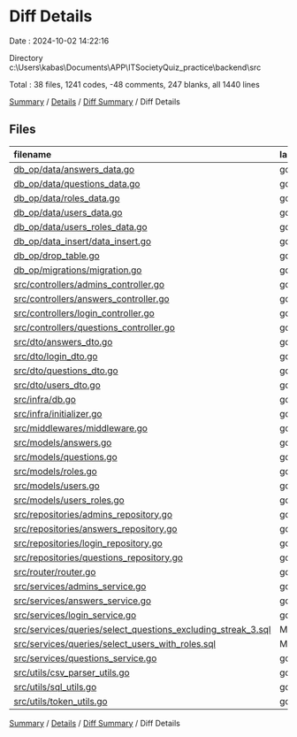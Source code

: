 # Diff Details

Date : 2024-10-02 14:22:16

Directory c:\\Users\\kabas\\Documents\\APP\\ITSocietyQuiz_practice\\backend\\src

Total : 38 files,  1241 codes, -48 comments, 247 blanks, all 1440 lines

[Summary](results.md) / [Details](details.md) / [Diff Summary](diff.md) / Diff Details

## Files
| filename | language | code | comment | blank | total |
| :--- | :--- | ---: | ---: | ---: | ---: |
| [db_op/data/answers_data.go](/db_op/data/answers_data.go) | go | -33 | -113 | -5 | -151 |
| [db_op/data/questions_data.go](/db_op/data/questions_data.go) | go | -87 | 0 | -23 | -110 |
| [db_op/data/roles_data.go](/db_op/data/roles_data.go) | go | -12 | -5 | -3 | -20 |
| [db_op/data/users_data.go](/db_op/data/users_data.go) | go | -52 | -4 | -9 | -65 |
| [db_op/data/users_roles_data.go](/db_op/data/users_roles_data.go) | go | -16 | 0 | -2 | -18 |
| [db_op/data_insert/data_insert.go](/db_op/data_insert/data_insert.go) | go | -43 | -18 | -13 | -74 |
| [db_op/drop_table.go](/db_op/drop_table.go) | go | -17 | -2 | -5 | -24 |
| [db_op/migrations/migration.go](/db_op/migrations/migration.go) | go | -47 | -47 | -14 | -108 |
| [src/controllers/admins_controller.go](/src/controllers/admins_controller.go) | go | 168 | 17 | 33 | 218 |
| [src/controllers/answers_controller.go](/src/controllers/answers_controller.go) | go | 38 | 2 | 11 | 51 |
| [src/controllers/login_controller.go](/src/controllers/login_controller.go) | go | 42 | 0 | 10 | 52 |
| [src/controllers/questions_controller.go](/src/controllers/questions_controller.go) | go | 62 | 4 | 16 | 82 |
| [src/dto/answers_dto.go](/src/dto/answers_dto.go) | go | 5 | 6 | 3 | 14 |
| [src/dto/login_dto.go](/src/dto/login_dto.go) | go | 10 | 2 | 3 | 15 |
| [src/dto/questions_dto.go](/src/dto/questions_dto.go) | go | 44 | 3 | 6 | 53 |
| [src/dto/users_dto.go](/src/dto/users_dto.go) | go | 13 | 1 | 2 | 16 |
| [src/infra/db.go](/src/infra/db.go) | go | 21 | 1 | 6 | 28 |
| [src/infra/initializer.go](/src/infra/initializer.go) | go | 11 | 0 | 4 | 15 |
| [src/middlewares/middleware.go](/src/middlewares/middleware.go) | go | 26 | 0 | 4 | 30 |
| [src/models/answers.go](/src/models/answers.go) | go | 12 | 3 | 3 | 18 |
| [src/models/questions.go](/src/models/questions.go) | go | 13 | 1 | 3 | 17 |
| [src/models/roles.go](/src/models/roles.go) | go | 8 | 1 | 3 | 12 |
| [src/models/users.go](/src/models/users.go) | go | 14 | 1 | 3 | 18 |
| [src/models/users_roles.go](/src/models/users_roles.go) | go | 11 | 2 | 4 | 17 |
| [src/repositories/admins_repository.go](/src/repositories/admins_repository.go) | go | 167 | 12 | 24 | 203 |
| [src/repositories/answers_repository.go](/src/repositories/answers_repository.go) | go | 96 | 6 | 17 | 119 |
| [src/repositories/login_repository.go](/src/repositories/login_repository.go) | go | 55 | 0 | 11 | 66 |
| [src/repositories/questions_repository.go](/src/repositories/questions_repository.go) | go | 80 | 6 | 13 | 99 |
| [src/router/router.go](/src/router/router.go) | go | 58 | 6 | 19 | 83 |
| [src/services/admins_service.go](/src/services/admins_service.go) | go | 214 | 30 | 41 | 285 |
| [src/services/answers_service.go](/src/services/answers_service.go) | go | 78 | 6 | 23 | 107 |
| [src/services/login_service.go](/src/services/login_service.go) | go | 84 | 6 | 16 | 106 |
| [src/services/queries/select_questions_excluding_streak_3.sql](/src/services/queries/select_questions_excluding_streak_3.sql) | MS SQL | 30 | 5 | 1 | 36 |
| [src/services/queries/select_users_with_roles.sql](/src/services/queries/select_users_with_roles.sql) | MS SQL | 16 | 0 | 1 | 17 |
| [src/services/questions_service.go](/src/services/questions_service.go) | go | 83 | 12 | 20 | 115 |
| [src/utils/csv_parser_utils.go](/src/utils/csv_parser_utils.go) | go | 38 | 0 | 8 | 46 |
| [src/utils/sql_utils.go](/src/utils/sql_utils.go) | go | 11 | 1 | 3 | 15 |
| [src/utils/token_utils.go](/src/utils/token_utils.go) | go | 40 | 7 | 10 | 57 |

[Summary](results.md) / [Details](details.md) / [Diff Summary](diff.md) / Diff Details